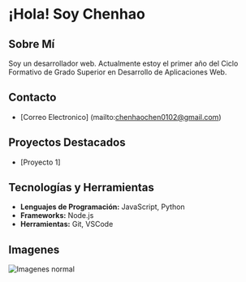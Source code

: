 # ¡Hola! Soy Chenhao

## Sobre Mí
Soy un desarrollador web. Actualmente estoy el primer año del Ciclo Formativo de Grado Superior en Desarrollo de Aplicaciones Web.
## Contacto
- [Correo Electronico] (mailto:chenhaochen0102@gmail.com)

## Proyectos Destacados
- [Proyecto 1] 
## Tecnologías y Herramientas
- **Lenguajes de Programación:** JavaScript, Python
- **Frameworks:** Node.js
- **Herramientas:** Git, VSCode

## Imagenes
![Imagenes normal](https://assets-global.website-files.com/5f5a53e153805db840dae2db/64e79ca5aff2fb7295bfddf9_github-que-es.jpg)



